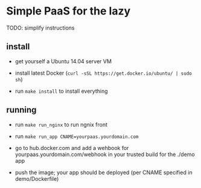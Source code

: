 # Simple PaaS for the lazy

TODO: simplify instructions

## install

* get yourself a Ubuntu 14.04 server VM

* install latest Docker (`curl -sSL https://get.docker.io/ubuntu/ | sudo sh`)

* run `make install` to install everything

## running

* run `make run_nginx` to run ngnix front

* run `make run_app CNAME=yourpaas.yourdomain.com`

* go to hub.docker.com and add a wehbook for
  yourpaas.yourdomain.com/webhook in your trusted build for the ./demo
  app

* push the image; your app should be deployed (per CNAME specified in
  demo/Dockerfile)
